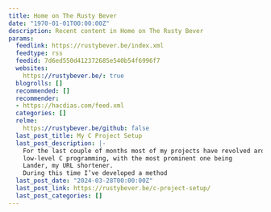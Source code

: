 ```yaml
---
title: Home on The Rusty Bever
date: "1970-01-01T00:00:00Z"
description: Recent content in Home on The Rusty Bever
params:
  feedlink: https://rustybever.be/index.xml
  feedtype: rss
  feedid: 7d6ed550d412372685e540b54f6996f7
  websites:
    https://rustybever.be/: true
  blogrolls: []
  recommended: []
  recommender:
  - https://hacdias.com/feed.xml
  categories: []
  relme:
    https://rustybever.be/github: false
  last_post_title: My C Project Setup
  last_post_description: |-
    For the last couple of months most of my projects have revolved around
    low-level C programming, with the most prominent one being
    Lander, my URL shortener.
    During this time I’ve developed a method
  last_post_date: "2024-03-28T00:00:00Z"
  last_post_link: https://rustybever.be/c-project-setup/
  last_post_categories: []
---
```

